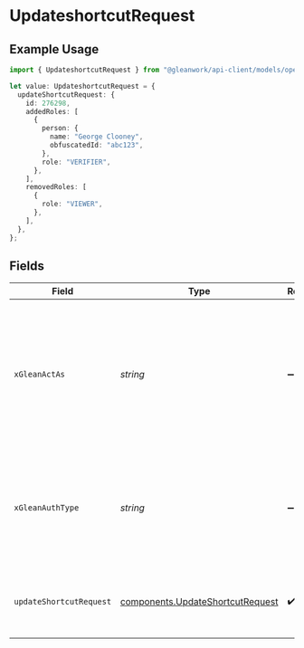 # UpdateshortcutRequest

## Example Usage

```typescript
import { UpdateshortcutRequest } from "@gleanwork/api-client/models/operations";

let value: UpdateshortcutRequest = {
  updateShortcutRequest: {
    id: 276298,
    addedRoles: [
      {
        person: {
          name: "George Clooney",
          obfuscatedId: "abc123",
        },
        role: "VERIFIER",
      },
    ],
    removedRoles: [
      {
        role: "VIEWER",
      },
    ],
  },
};
```

## Fields

| Field                                                                                                                    | Type                                                                                                                     | Required                                                                                                                 | Description                                                                                                              |
| ------------------------------------------------------------------------------------------------------------------------ | ------------------------------------------------------------------------------------------------------------------------ | ------------------------------------------------------------------------------------------------------------------------ | ------------------------------------------------------------------------------------------------------------------------ |
| `xGleanActAs`                                                                                                            | *string*                                                                                                                 | :heavy_minus_sign:                                                                                                       | Email address of a user on whose behalf the request is intended to be made (should be non-empty only for global tokens). |
| `xGleanAuthType`                                                                                                         | *string*                                                                                                                 | :heavy_minus_sign:                                                                                                       | Auth type being used to access the endpoint (should be non-empty only for global tokens).                                |
| `updateShortcutRequest`                                                                                                  | [components.UpdateShortcutRequest](../../models/components/updateshortcutrequest.md)                                     | :heavy_check_mark:                                                                                                       | Shortcut content. Id need to be specified for the shortcut.                                                              |